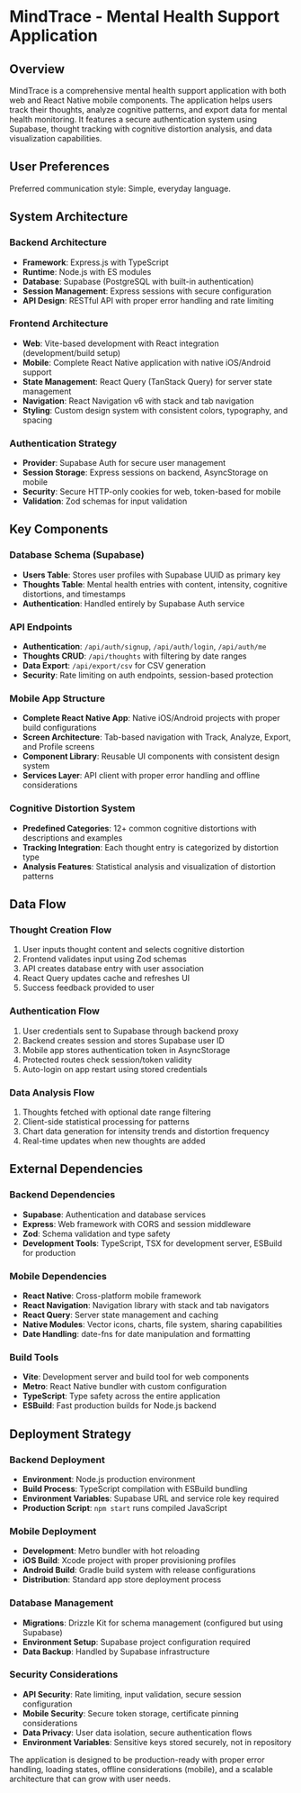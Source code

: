 # MindTrace - Mental Health Support Application

## Overview

MindTrace is a comprehensive mental health support application with both web and React Native mobile components. The application helps users track their thoughts, analyze cognitive patterns, and export data for mental health monitoring. It features a secure authentication system using Supabase, thought tracking with cognitive distortion analysis, and data visualization capabilities.

## User Preferences

Preferred communication style: Simple, everyday language.

## System Architecture

### Backend Architecture
- **Framework**: Express.js with TypeScript
- **Runtime**: Node.js with ES modules
- **Database**: Supabase (PostgreSQL with built-in authentication)
- **Session Management**: Express sessions with secure configuration
- **API Design**: RESTful API with proper error handling and rate limiting

### Frontend Architecture
- **Web**: Vite-based development with React integration (development/build setup)
- **Mobile**: Complete React Native application with native iOS/Android support
- **State Management**: React Query (TanStack Query) for server state management
- **Navigation**: React Navigation v6 with stack and tab navigation
- **Styling**: Custom design system with consistent colors, typography, and spacing

### Authentication Strategy
- **Provider**: Supabase Auth for secure user management
- **Session Storage**: Express sessions on backend, AsyncStorage on mobile
- **Security**: Secure HTTP-only cookies for web, token-based for mobile
- **Validation**: Zod schemas for input validation

## Key Components

### Database Schema (Supabase)
- **Users Table**: Stores user profiles with Supabase UUID as primary key
- **Thoughts Table**: Mental health entries with content, intensity, cognitive distortions, and timestamps
- **Authentication**: Handled entirely by Supabase Auth service

### API Endpoints
- **Authentication**: `/api/auth/signup`, `/api/auth/login`, `/api/auth/me`
- **Thoughts CRUD**: `/api/thoughts` with filtering by date ranges
- **Data Export**: `/api/export/csv` for CSV generation
- **Security**: Rate limiting on auth endpoints, session-based protection

### Mobile App Structure
- **Complete React Native App**: Native iOS/Android projects with proper build configurations
- **Screen Architecture**: Tab-based navigation with Track, Analyze, Export, and Profile screens
- **Component Library**: Reusable UI components with consistent design system
- **Services Layer**: API client with proper error handling and offline considerations

### Cognitive Distortion System
- **Predefined Categories**: 12+ common cognitive distortions with descriptions and examples
- **Tracking Integration**: Each thought entry is categorized by distortion type
- **Analysis Features**: Statistical analysis and visualization of distortion patterns

## Data Flow

### Thought Creation Flow
1. User inputs thought content and selects cognitive distortion
2. Frontend validates input using Zod schemas
3. API creates database entry with user association
4. React Query updates cache and refreshes UI
5. Success feedback provided to user

### Authentication Flow
1. User credentials sent to Supabase through backend proxy
2. Backend creates session and stores Supabase user ID
3. Mobile app stores authentication token in AsyncStorage
4. Protected routes check session/token validity
5. Auto-login on app restart using stored credentials

### Data Analysis Flow
1. Thoughts fetched with optional date range filtering
2. Client-side statistical processing for patterns
3. Chart data generation for intensity trends and distortion frequency
4. Real-time updates when new thoughts are added

## External Dependencies

### Backend Dependencies
- **Supabase**: Authentication and database services
- **Express**: Web framework with CORS and session middleware
- **Zod**: Schema validation and type safety
- **Development Tools**: TypeScript, TSX for development server, ESBuild for production

### Mobile Dependencies
- **React Native**: Cross-platform mobile framework
- **React Navigation**: Navigation library with stack and tab navigators
- **React Query**: Server state management and caching
- **Native Modules**: Vector icons, charts, file system, sharing capabilities
- **Date Handling**: date-fns for date manipulation and formatting

### Build Tools
- **Vite**: Development server and build tool for web components
- **Metro**: React Native bundler with custom configuration
- **TypeScript**: Type safety across the entire application
- **ESBuild**: Fast production builds for Node.js backend

## Deployment Strategy

### Backend Deployment
- **Environment**: Node.js production environment
- **Build Process**: TypeScript compilation with ESBuild bundling
- **Environment Variables**: Supabase URL and service role key required
- **Production Script**: `npm start` runs compiled JavaScript

### Mobile Deployment
- **Development**: Metro bundler with hot reloading
- **iOS Build**: Xcode project with proper provisioning profiles
- **Android Build**: Gradle build system with release configurations
- **Distribution**: Standard app store deployment process

### Database Management
- **Migrations**: Drizzle Kit for schema management (configured but using Supabase)
- **Environment Setup**: Supabase project configuration required
- **Data Backup**: Handled by Supabase infrastructure

### Security Considerations
- **API Security**: Rate limiting, input validation, secure session configuration
- **Mobile Security**: Secure token storage, certificate pinning considerations
- **Data Privacy**: User data isolation, secure authentication flows
- **Environment Variables**: Sensitive keys stored securely, not in repository

The application is designed to be production-ready with proper error handling, loading states, offline considerations (mobile), and a scalable architecture that can grow with user needs.